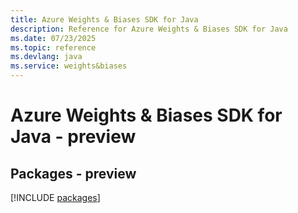 ```yaml
---
title: Azure Weights & Biases SDK for Java
description: Reference for Azure Weights & Biases SDK for Java
ms.date: 07/23/2025
ms.topic: reference
ms.devlang: java
ms.service: weights&biases
---
```

# Azure Weights & Biases SDK for Java - preview
## Packages - preview
[!INCLUDE [packages](weights-&-biases-index.md)]
